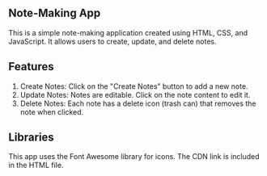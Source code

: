 ## Note-Making App
This is a simple note-making application created using HTML, CSS, and JavaScript. It allows users to create, update, and delete notes.

## Features

1. Create Notes: Click on the "Create Notes" button to add a new note.
2. Update Notes: Notes are editable. Click on the note content to edit it.
3. Delete Notes: Each note has a delete icon (trash can) that removes the note when clicked.

## Libraries 
This app uses the Font Awesome library for icons. The CDN link is included in the HTML file.

